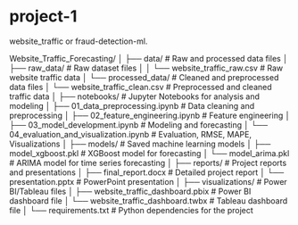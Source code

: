 # project-1
website_traffic  or fraud-detection-ml.

Website_Traffic_Forecasting/
│
├── data/                                    # Raw and processed data files
│   ├── raw_data/                            # Raw dataset files
│   │   └── website_traffic_raw.csv          # Raw website traffic data
│   └── processed_data/                      # Cleaned and preprocessed data files
│       └── website_traffic_clean.csv        # Preprocessed and cleaned traffic data
│
├── notebooks/                               # Jupyter Notebooks for analysis and modeling
│   ├── 01_data_preprocessing.ipynb          # Data cleaning and preprocessing
│   ├── 02_feature_engineering.ipynb         # Feature engineering
│   ├── 03_model_development.ipynb          # Modeling and forecasting
│   └── 04_evaluation_and_visualization.ipynb # Evaluation, RMSE, MAPE, Visualizations
│
├── models/                                  # Saved machine learning models
│   ├── model_xgboost.pkl                    # XGBoost model for forecasting
│   └── model_arima.pkl                      # ARIMA model for time series forecasting
│
├── reports/                                 # Project reports and presentations
│   ├── final_report.docx                    # Detailed project report
│   └── presentation.pptx                    # PowerPoint presentation
│
├── visualizations/                          # Power BI/Tableau files
│   ├── website_traffic_dashboard.pbix       # Power BI dashboard file
│   └── website_traffic_dashboard.twbx       # Tableau dashboard file
│
└── requirements.txt                         # Python dependencies for the project

